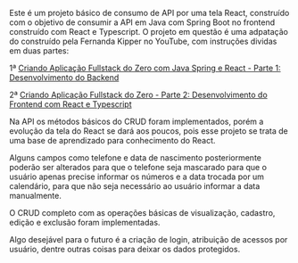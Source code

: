 Este é um projeto básico de consumo de API por uma tela React, construído com o objetivo de consumir a API em Java com Spring Boot no frontend construído com React e Typescript.
O projeto em questão é uma adpatação do construído pela Fernanda Kipper no YouTube, com instruções dividas em duas partes:

1ª [Criando Aplicação Fullstack do Zero com Java Spring e React - Parte 1: Desenvolvimento do Backend
](https://youtu.be/lUVureR5GqI?si=3DHXHrkSe6xdbiOv)

2ª [Criando Aplicação Fullstack do Zero - Parte 2: Desenvolvimento do Frontend com React e Typescript
](https://youtu.be/WHruc3_2z68?si=l5A-ltwio0ohz7Vp)

Na API os métodos básicos do CRUD foram implementados, porém a evolução da tela do React se dará aos poucos, pois esse projeto se trata de uma base de aprendizado para conhecimento do React.

Alguns campos como telefone e data de nascimento posteriormente  poderão ser alterados para que o telefone seja mascarado para que o usuário apenas precise informar os números e a data trocada por um calendário, para que não seja necessário ao usuário informar a data manualmente.

O CRUD completo com as operações básicas de visualização, cadastro, edição e exclusão foram implementadas.

Algo desejável para o futuro é a criação de login, atribuição de acessos por usuário, dentre outras coisas para deixar os dados protegidos.
